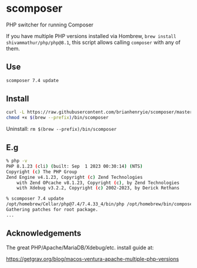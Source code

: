# scomposer

PHP switcher for running Composer

If you have multiple PHP versions installed via Hombrew, `brew install shivammathur/php/php@8.1`, this script allows calling `composer` with any of them.

## Use

```bash
scomposer 7.4 update
```

## Install

```bash
curl -L https://raw.githubusercontent.com/brianhenryie/scomposer/master/scomposer.sh > $(brew --prefix)/bin/scomposer
chmod +x $(brew --prefix)/bin/scomposer
```

Uninstall: `rm $(brew --prefix)/bin/scomposer`

## E.g

```bash
% php -v
PHP 8.1.23 (cli) (built: Sep  1 2023 00:30:14) (NTS)
Copyright (c) The PHP Group
Zend Engine v4.1.23, Copyright (c) Zend Technologies
    with Zend OPcache v8.1.23, Copyright (c), by Zend Technologies
    with Xdebug v3.2.2, Copyright (c) 2002-2023, by Derick Rethans

% scomposer 7.4 update
/opt/homebrew/Cellar/php@7.4/7.4.33_4/bin/php /opt/homebrew/bin/composer update
Gathering patches for root package.
...
```

## Acknowledgements

The great PHP/Apache/MariaDB/Xdebug/etc. install guide at:

https://getgrav.org/blog/macos-ventura-apache-multiple-php-versions